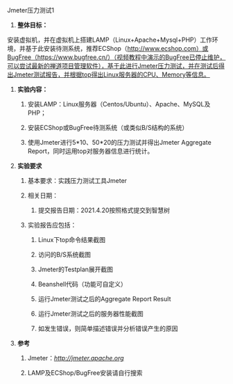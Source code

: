 Jmeter压力测试1

1.  **整体目标：**

安装虚拟机，并在虚拟机上搭建LAMP（Linux+Apache+Mysql+PHP）工作环境，并基于此安装待测系统，推荐ECShop（http://www.ecshop.com）或BugFree（https://www.bugfree.cn/）（视频教程中演示的BugFree已停止维护，可以尝试最新的禅道项目管理软件），基于此进行Jmeter压力测试，并在测试后得出Jmeter测试报告，并根据top得出Linux服务器的CPU、Memory等信息。

1.  **实验内容：**

    1.  安装LAMP：Linux服务器（Centos/Ubuntu）、Apache、MySQL及PHP；

    2.  安装ECShop或BugFree待测系统（或类似B/S结构的系统）

    3.  使用Jmeter进行5\*10、50\*20的压力测试并得出Jmeter Aggregate
        Report，同时运用top对服务器信息进行统计。

2.  **实验要求**

    1.  基本要求：实践压力测试工具Jmeter

    2.  相关日期：

        1.  提交报告日期：2021.4.20按照格式提交到智慧树

    3.  实验报告应包括：

        1.  Linux下top命令结果截图

        2.  访问的B/S系统截图

        3.  Jmeter的Testplan展开截图

        4.  Beanshell代码（功能可自定义）

        5.  运行Jmeter测试之后的Aggregate Report Result

        6.  运行Jmeter测试之后的服务器性能截图

        7.  如发生错误，则简单描述错误并分析错误产生的原因

3.  **参考**

    1.  Jmeter：*http://jmeter.apache.org*

    2.  LAMP及ECShop/BugFree安装请自行搜索
